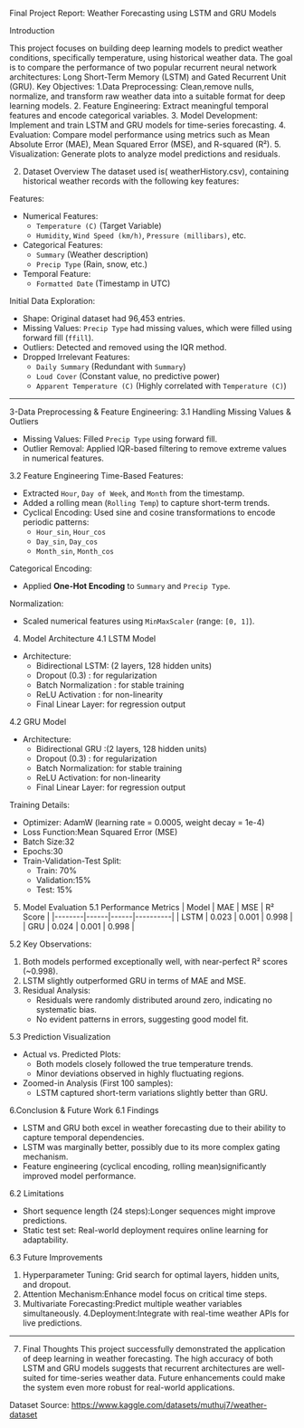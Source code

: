 Final Project Report:
Weather Forecasting using LSTM and GRU Models

Introduction

This project focuses on building deep learning models to predict weather conditions, specifically temperature, using historical weather data. The goal is to compare the performance of two popular recurrent neural network architectures: Long Short-Term Memory (LSTM) and Gated Recurrent Unit (GRU).
Key Objectives:
1.Data Preprocessing: 
Clean,remove nulls, normalize, and transform raw weather data into a suitable format for deep learning models.
2. Feature Engineering:
 Extract meaningful temporal features and encode categorical variables.
3. Model Development:
 Implement and train LSTM and GRU models for time-series forecasting.
4. Evaluation:
Compare model performance using metrics such as Mean Absolute Error (MAE), Mean Squared Error (MSE), and R-squared (R²).
5. Visualization:
Generate plots to analyze model predictions and residuals.



2. Dataset Overview
The dataset used is( weatherHistory.csv), containing historical weather records with the following key features:

Features:
- Numerical Features:
  - `Temperature (C)` (Target Variable)  
  - `Humidity`, `Wind Speed (km/h)`, `Pressure (millibars)`, etc.  
- Categorical Features:
  - `Summary` (Weather description)  
  - `Precip Type` (Rain, snow, etc.)  
- Temporal Feature:
  - `Formatted Date` (Timestamp in UTC)  

Initial Data Exploration:
- Shape:
 Original dataset had 96,453 entries.
- Missing Values:
 `Precip Type` had missing values, which were filled using forward fill (`ffill`).
- Outliers:
 Detected and removed using the IQR method.
- Dropped Irrelevant Features:
  - `Daily Summary` (Redundant with `Summary`)  
  - `Loud Cover` (Constant value, no predictive power)  
  - `Apparent Temperature (C)` (Highly correlated with `Temperature (C)`)  

---
3-Data Preprocessing & Feature Engineering:
3.1 Handling Missing Values & Outliers
- Missing Values:
 Filled `Precip Type` using forward fill.
- Outlier Removal:
Applied IQR-based filtering to remove extreme values in numerical features.

3.2 Feature Engineering
Time-Based Features:
- Extracted `Hour`, `Day of Week`, and `Month` from the timestamp.
- Added a rolling mean (`Rolling Temp`) to capture short-term trends.
- Cyclical Encoding: 
Used sine and cosine transformations to encode periodic patterns:
  - `Hour_sin`, `Hour_cos`  
  - `Day_sin`, `Day_cos`  
  - `Month_sin`, `Month_cos`  

Categorical Encoding:
- Applied **One-Hot Encoding** to `Summary` and `Precip Type`.

Normalization:
- Scaled numerical features using `MinMaxScaler` (range: `[0, 1]`).



4. Model Architecture
4.1 LSTM Model
- Architecture:  
  - Bidirectional LSTM:
 (2 layers, 128 hidden units)  
  - Dropout (0.3)   :  for regularization  
  - Batch Normalization :  for stable training  
  - ReLU Activation : for non-linearity  
  - Final Linear Layer: for regression output  

4.2 GRU Model
- Architecture:
  - Bidirectional GRU :(2 layers, 128 hidden units)  
  - Dropout (0.3) : for regularization  
  - Batch Normalization: for stable training  
  - ReLU Activation: for non-linearity  
  - Final Linear Layer: for regression output  

Training Details:
- Optimizer: AdamW (learning rate = 0.0005, weight decay = 1e-4)  
- Loss Function:Mean Squared Error (MSE)  
- Batch Size:32  
- Epochs:30  
- Train-Validation-Test Split:  
  - Train: 70%  
  - Validation:15%  
  - Test: 15%  



5. Model Evaluation
5.1 Performance Metrics
| Model  | MAE  | MSE  | R² Score |
|--------|------|------|----------|
| LSTM   | 0.023 | 0.001 | 0.998 |
| GRU    | 0.024 | 0.001 | 0.998 |

5.2 Key Observations:
1. Both models performed exceptionally well, with near-perfect R² scores (~0.998).
2. LSTM slightly outperformed GRU in terms of MAE and MSE.
3. Residual Analysis:
   - Residuals were randomly distributed around zero, indicating no systematic bias.  
   - No evident patterns in errors, suggesting good model fit. 

5.3 Prediction Visualization
- Actual vs. Predicted Plots:
  - Both models closely followed the true temperature trends.  
  - Minor deviations observed in highly fluctuating regions.  
- Zoomed-in Analysis (First 100 samples):
  - LSTM captured short-term variations slightly better than GRU.  



6.Conclusion & Future Work
6.1 Findings
- LSTM and GRU both excel in weather forecasting due to their ability to capture temporal dependencies.
- LSTM was marginally better, possibly due to its more complex gating mechanism.
- Feature engineering (cyclical encoding, rolling mean)significantly improved model performance.

6.2 Limitations
- Short sequence length (24 steps):Longer sequences might improve predictions.
- Static test set: Real-world deployment requires online learning for adaptability.

6.3 Future Improvements
1. Hyperparameter Tuning: Grid search for optimal layers, hidden units, and dropout.
2. Attention Mechanism:Enhance model focus on critical time steps.
3. Multivariate Forecasting:Predict multiple weather variables simultaneously.
4.Deployment:Integrate with real-time weather APIs for live predictions.

---

7. Final Thoughts
This project successfully demonstrated the application of deep learning in weather forecasting. The high accuracy of both LSTM and GRU models suggests that recurrent architectures are well-suited for time-series weather data. Future enhancements could make the system even more robust for real-world applications.  

Dataset Source: https://www.kaggle.com/datasets/muthuj7/weather-dataset
